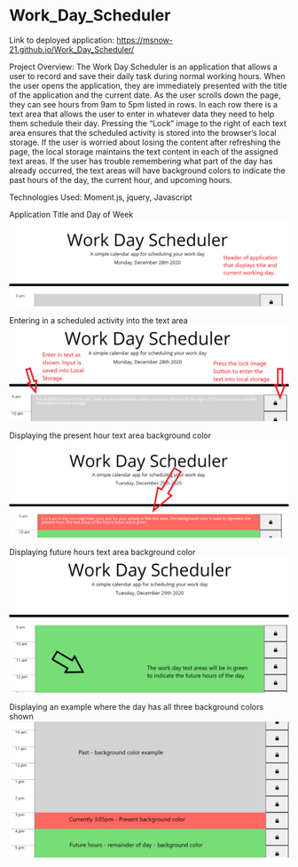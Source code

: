 # Work_Day_Scheduler

Link to deployed application: https://msnow-21.github.io/Work_Day_Scheduler/

Project Overview: The Work Day Scheduler is an application that allows a user to record and save their daily task during normal working hours. When the user opens the application, they are immediately presented with the title of the application and the current date. As the user scrolls down the page, they can see hours from 9am to 5pm listed in rows. In each row there is a text area that allows the user to enter in whatever data they need to help them schedule their day. Pressing the “Lock” image to the right of each text area ensures that the scheduled activity is stored into the browser’s local storage. If the user is worried about losing the content after refreshing the page, the local storage maintains the text content in each of the assigned text areas. If the user has trouble remembering what part of the day has already occurred, the text areas will have background colors to indicate the past hours of the day, the current hour, and upcoming hours.

Technologies Used:
Moment.js, jquery, Javascript

Application Title and Day of Week
![](assets/imgs/wdschtitle.png)

Entering in a scheduled activity into the text area
![](assets/imgs/wdschfirsthour.png)

Displaying the present hour text area background color
![](assets/imgs/wdschpresent.png)

Displaying future hours text area background color
![](assets/imgs/wdschfuture.png)

Displaying an example where the day has all three background colors shown
![](assets/imgs/wdschfullday.png)